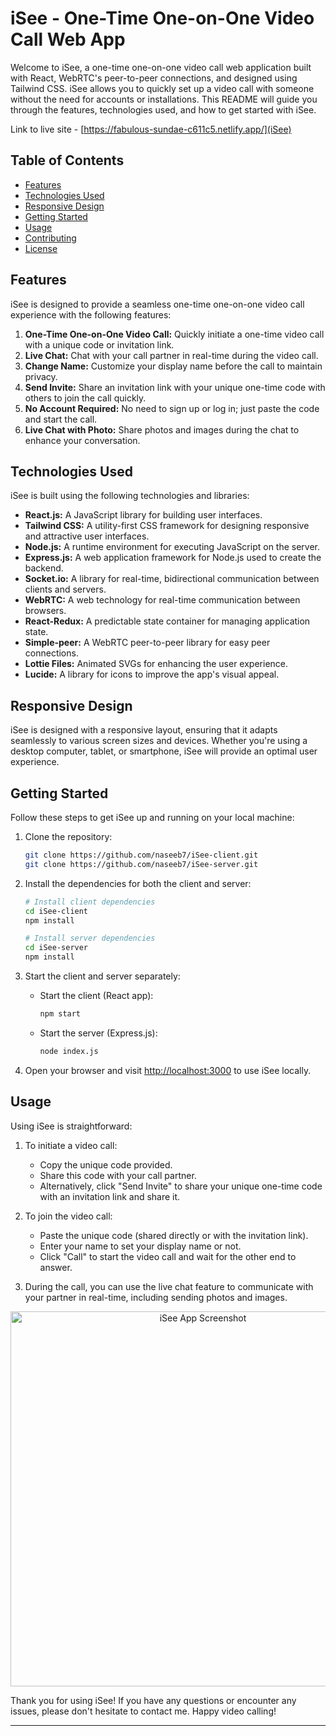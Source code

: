 # iSee - One-Time One-on-One Video Call Web App

Welcome to iSee, a one-time one-on-one video call web application built with React, WebRTC's peer-to-peer connections, and designed using Tailwind CSS. iSee allows you to quickly set up a video call with someone without the need for accounts or installations. This README will guide you through the features, technologies used, and how to get started with iSee.

Link to live site - [https://fabulous-sundae-c611c5.netlify.app/](iSee)

## Table of Contents

- [Features](#features)
- [Technologies Used](#technologies-used)
- [Responsive Design](#responsive-design)
- [Getting Started](#getting-started)
- [Usage](#usage)
- [Contributing](#contributing)
- [License](#license)

## Features

iSee is designed to provide a seamless one-time one-on-one video call experience with the following features:

1. **One-Time One-on-One Video Call:** Quickly initiate a one-time video call with a unique code or invitation link.
2. **Live Chat:** Chat with your call partner in real-time during the video call.
3. **Change Name:** Customize your display name before the call to maintain privacy.
4. **Send Invite:** Share an invitation link with your unique one-time code with others to join the call quickly.
5. **No Account Required:** No need to sign up or log in; just paste the code and start the call.
6. **Live Chat with Photo:** Share photos and images during the chat to enhance your conversation.

## Technologies Used

iSee is built using the following technologies and libraries:

- **React.js:** A JavaScript library for building user interfaces.
- **Tailwind CSS:** A utility-first CSS framework for designing responsive and attractive user interfaces.
- **Node.js:** A runtime environment for executing JavaScript on the server.
- **Express.js:** A web application framework for Node.js used to create the backend.
- **Socket.io:** A library for real-time, bidirectional communication between clients and servers.
- **WebRTC:** A web technology for real-time communication between browsers.
- **React-Redux:** A predictable state container for managing application state.
- **Simple-peer:** A WebRTC peer-to-peer library for easy peer connections.
- **Lottie Files:** Animated SVGs for enhancing the user experience.
- **Lucide:** A library for icons to improve the app's visual appeal.

## Responsive Design

iSee is designed with a responsive layout, ensuring that it adapts seamlessly to various screen sizes and devices. Whether you're using a desktop computer, tablet, or smartphone, iSee will provide an optimal user experience.

## Getting Started

Follow these steps to get iSee up and running on your local machine:

1. Clone the repository:
   ```bash
   git clone https://github.com/naseeb7/iSee-client.git
   git clone https://github.com/naseeb7/iSee-server.git
   ```

2. Install the dependencies for both the client and server:

   ```bash
   # Install client dependencies
   cd iSee-client
   npm install

   # Install server dependencies
   cd iSee-server
   npm install
   ```

4. Start the client and server separately:

   - Start the client (React app):
     ```bash
     npm start
     ```

   - Start the server (Express.js):
     ```bash
     node index.js
     ```

5. Open your browser and visit [http://localhost:3000](http://localhost:3000) to use iSee locally.

## Usage

Using iSee is straightforward:

1. To initiate a video call:
   - Copy the unique code provided.
   - Share this code with your call partner.
   - Alternatively, click "Send Invite" to share your unique one-time code with an invitation link and share it.

2. To join the video call:
   - Paste the unique code (shared directly or with the invitation link).
   - Enter your name to set your display name or not.
   - Click "Call" to start the video call and wait for the other end to answer.

3. During the call, you can use the live chat feature to communicate with your partner in real-time, including sending photos and images.

<div align="center">
  <img src="https://your-image-url.com" alt="iSee App Screenshot" width="600">
</div>

Thank you for using iSee! If you have any questions or encounter any issues, please don't hesitate to contact me. Happy video calling!

---